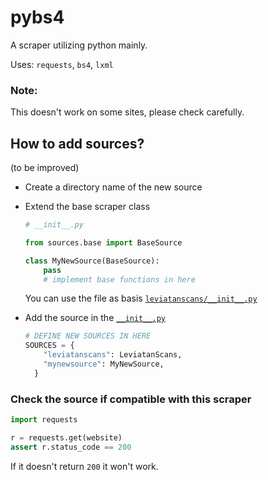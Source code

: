 # pybs4

A scraper utilizing python mainly.

Uses: `requests`, `bs4`, `lxml`

### Note:

This doesn't work on some sites, please check carefully.

## How to add sources?

(to be improved)

- Create a directory name of the new source

- Extend the base scraper class

  ```python
  # __init__.py

  from sources.base import BaseSource

  class MyNewSource(BaseSource):
      pass
      # implement base functions in here
  ```

  You can use the file as basis [`leviatanscans/__init__.py`](./sources/leviatanscans/__init__.py)

- Add the source in the [`__init__.py`](./sources/__init__.py)

  ```python
  # DEFINE NEW SOURCES IN HERE
  SOURCES = {
      "leviatanscans": LeviatanScans,
      "mynewsource": MyNewSource,
    }
  ```

### Check the source if compatible with this scraper

```python
import requests

r = requests.get(website)
assert r.status_code == 200
```

If it doesn't return `200` it won't work.
